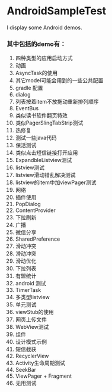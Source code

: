 # AndroidSampleTest
I display some Android demos.

### 其中包括的demo有：

1. 四种类型的应用启动方式
2. 动画
3. AsyncTask的使用
4. 其它model可能会用到的一些公共配置
4. gradle 配置
5. dialog
6. 列表按着item不放拖动重新排列顺序
7. EventBus
8. 类似读书软件翻页特效
9. 类似PagerSlingTabStrip测试
10. 热修复
11. 测试一些java代码
12. 保活测试
13. 类似点击短信链接打开应用
14. ExpandbleListview测试
15. listview测试
16. listview滑动错乱解决测试
17. listview的item中加viewPager测试
18. 网络
19. 插件使用
20. PopDialog
21. ContentProvider
22. 下拉刷新
23. 广播
24. 微信分享
25. SharedPreference
26. 滑动冲突
27. 滑动冲突
28. 滑动优化
29. 下拉列表
30. 有盟统计
31. android 测试
32. TimerTask
33. 多类型listview
34. 单元测试
35. viewStub的使用
36. 网页上传文件
37. WebView测试
38. 组件
39. 设计模式示例
40. 短信截获
41. RecyclerView
42. Activity生命周期测试
43. SeekBar
44. ViewPager + Fragment
45. 无用测试


